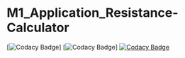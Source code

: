 # M1_Application_Resistance-Calculator
[![Codacy Badge](https://api.codiga.io/project/29908/score/svg)]
[![Codacy Badge](https://api.codiga.io/project/29908/status/svg)]
[![Codacy Badge](https://app.codacy.com/project/badge/Grade/66b6d2645a6c4ba0bdfb9ba049c535bf)](https://www.codacy.com/gh/Harshithan-123/M1_Application_Resistance-Calculator/dashboard?utm_source=github.com&amp;utm_medium=referral&amp;utm_content=Harshithan-123/M1_Application_Resistance-Calculator&amp;utm_campaign=Badge_Grade)
